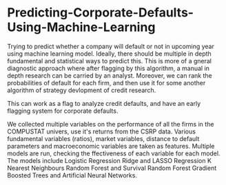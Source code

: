 # Predicting-Corporate-Defaults-Using-Machine-Learning

Trying to predict whether a company will default or not in upcoming year using machine learning model. Ideally, 
there should be multiple in depth fundamental and statistical ways to predict this. This is more of a gneral diagnostic approach where after flagging by this algorithm, 
a manual in depth research can be carried by an analyst. Moreover, we can rank the probabilities of default for each firm, and then use it for some another algorithm of strategy devlopment of credit research.

This can work as a flag to analyze credit defaults, and have an early flagging system for corporate defaults.

We collected multiple variables on the performance of all the firms in the COMPUSTAT univers, use it's returns from the CSRP data.
Various fundamental variables (ratios), market variables, distance to default parameters and macroeconomic variables are taken as features. Multiple models are run, checking the ffectiveness of each variable for each model.
The models include 
Logistic Regression 
Ridge and LASSO  Regression
K Nearest Neighbours 
Random Forest and Survival Random Forest 
Gradient Boosted Trees and Artificial Neural Networks.  
